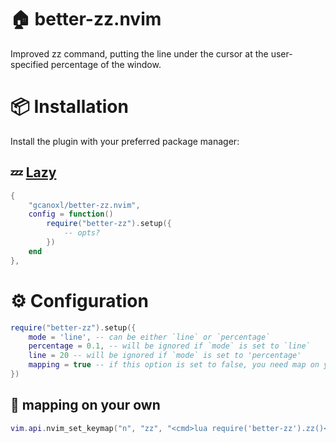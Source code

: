 # 🏠 better-zz.nvim
Improved zz command, putting the line under the cursor at the user-specified percentage of the window.


# 📦 Installation
Install the plugin with your preferred package manager:


## 💤 [Lazy](https://github.com/folke/lazy.nvim)
```lua
{
    "gcanoxl/better-zz.nvim",
    config = function()
        require("better-zz").setup({
            -- opts?
        })
    end
},
```

# ⚙️  Configuration 
```lua
require("better-zz").setup({
    mode = 'line', -- can be either `line` or `percentage`
    percentage = 0.1, -- will be ignored if `mode` is set to `line`
    line = 20 -- will be ignored if `mode` is set to 'percentage'
    mapping = true -- if this option is set to false, you need map on your own
})
```
## 🚀 mapping on your own
```lua
vim.api.nvim_set_keymap("n", "zz", "<cmd>lua require('better-zz').zz()<cr>", { noremap = true, silent = true })
```
